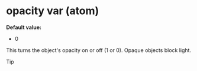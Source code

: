 # opacity var (atom)
**Default value:**
+   0


This turns the object\'s opacity on or off (1 or 0). Opaque
objects block light.

> [!TIP] 
> 
